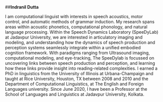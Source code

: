##**Indranil Dutta**

I am computational linguist with interests in speech acoustics, motor control, and automatic methods of grammar induction. My research spans areas within acoustic phonetics, computational phonology, and natural language processing. Within the Speech Dynamics Laboratory (SpeeDyLab) at Jadavpur University, we are interested in articulatory imaging and modeling, and understanding how the dynamics of speech production and perception systems seamlessly integrate within a unified embodied cognition framework. With paradigms ranging from Ultrasound imaging, computational modeling, and eye-tracking, The SpeeDylab is focussed on uncovering links between speech production and perception, and learning how these links provide insight into reading-related complexities. I earned a PhD in linguistics from the University of Illinois at Urbana-Champaign and taught at Rice University, Houston, TX between 2008 and 2010 and the Department of Computational Linguistics, at The English and Foreign Languages university. Since June 2020, I have been a Professor at the School of Languages and Linguistics at Jadavpur University, Kolkata.
